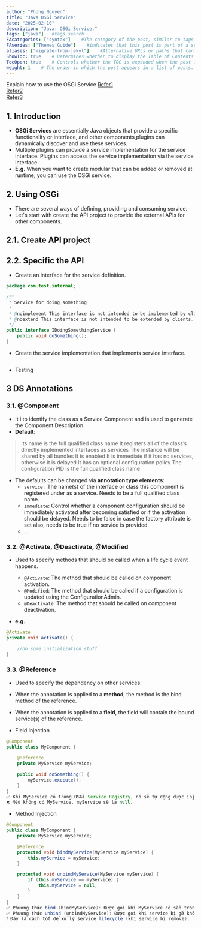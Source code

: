 ```yaml
---
author: "Phong Nguyen"
title: "Java OSGi Service"
date: "2025-02-10"
description: "Java: OSGi Service."
tags: ["java"]   #tags search
FAcategories: ["syntax"]    #The category of the post, similar to tags but usually for broader classification.
FAseries: ["Themes Guide"]    #indicates that this post is part of a series of related posts
aliases: ["migrate-from-jekyl"]    #Alternative URLs or paths that can be used to access this post, useful for redirects from old posts or similar content.
ShowToc: true    # Determines whether to display the Table of Contents (TOC) for the post.
TocOpen: true    # Controls whether the TOC is expanded when the post is loaded. 
weight: 1    # The order in which the post appears in a list of posts. Lower numbers make the post appear earlier.
---
```

Explain how to use the OSGi Service
[Refer1](https://experienceleaguecommunities.adobe.com/t5/adobe-experience-manager/different-between-osgi-services-and-osgi-component/m-p/621761)<br>
[Refer2](https://www.vogella.com/tutorials/OSGi/article.html#osgi-services)<br>
[Refer3](https://vogella.com/blog/getting-started-with-osgi-declarative-services-2024/)<br>
## 1. Introduction
- **OSGi Services** are essentially Java objects that provide a specific functionality or interface, and other components,plugins can dynamically discover and use these services.
- Multiple plugins can provide a service implementation for the service interface. Plugins can access the service implementation via the service interface.
- **E.g.** When you want to create modular that can be added or removed at runtime, you can use the OSGi service.

## 2. Using OSGi
- There are several ways of defining, providing and consuming service.
- Let's start with create the API project to provide the external APIs for other components.
  
## 2.1. Create API project

## 2.2. Specific the API
- Create an interface for the service definition.

```java
package com.test.internal;

/**
 * Service for doing something
 *
 * @noimplement This interface is not intended to be implemented by clients.
 * @noextend This interface is not intended to be extended by clients.
 */
public interface IDoingSomethingService {
	public void doSomething();
}

```
- Create the service implementation that implements service interface.
```java

```


- Testing

## 3 DS Annotations
### 3.1. @Component
- It i to identify the class as a Service Component and is used to generate the Component Description.
- **Default**:
>    Its name is the full qualified class name
    It registers all of the class’s directly implemented interfaces as services
    The instance will be shared by all bundles
    It is enabled
    It is immediate if it has no services, otherwise it is delayed
    It has an optional configuration policy
    The configuration PID is the full qualified class name

- The defaults can be changed via **annotation type elements**:
  - `service`	: The name(s) of the interface or class this component is registered under as a service. Needs to be a full qualified class name.
  - `immediate`:	Control whether a component configuration should be immediately activated after becoming satisfied or if the activation should be delayed. Needs to be false in case the factory attribute is set also, needs to be true if no service is provided.
  - ...

### 3.2. @Activate, @Deactivate, @Modified
- Used to specify methods that should be called when a life cycle event happens.
  - `@Activate`:	The method that should be called on component activation.
  - `@Modified`:	The method that should be called if a configuration is updated using the ConfigurationAdmin.
  - `@Deactivate`:	The method that should be called on component deactivation.

- **e.g.**
```java
@Activate
private void activate() {

    //do some initialization stuff
}
```
 
### 3.3. @Reference
- Used to specify the dependency on other services.
- When the annotation is applied to a **method**, the method is the bind method of the reference.
- When the annotation is applied to a **field**, the field will contain the bound service(s) of the reference.

- Field Injection
```java
@Component
public class MyComponent {
    
    @Reference
    private MyService myService;

    public void doSomething() {
        myService.execute();
    }
}
✅ Khi MyService có trong OSGi Service Registry, nó sẽ tự động được inject vào myService.
❌ Nếu không có MyService, myService sẽ là null.
```

- Method Injection
```java
@Component
public class MyComponent {
    private MyService myService;

    @Reference
    protected void bindMyService(MyService myService) {
        this.myService = myService;
    }

    protected void unbindMyService(MyService myService) {
        if (this.myService == myService) {
            this.myService = null;
        }
    }
}
✅ Phương thức bind (bindMyService): Được gọi khi MyService có sẵn trong Service Registry.
✅ Phương thức unbind (unbindMyService): Được gọi khi service bị gỡ khỏi Registry.
❗ Đây là cách tốt để xử lý service lifecycle (khi service bị remove).
```